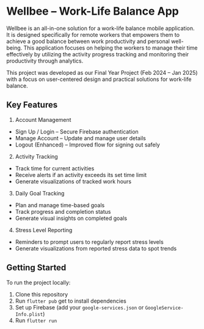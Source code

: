 # Wellbee – Work-Life Balance App

Wellbee is an all-in-one solution for a work-life balance mobile application. It is designed specifically for remote workers that empowers them to achieve a good balance between work productivity and personal well-being. This application focuses on helping the workers to manage their time effectively by utilizing the activity progress tracking and monitoring their productivity through analytics.

This project was developed as our Final Year Project (Feb 2024 – Jan 2025) with a focus on user-centered design and practical solutions for work-life balance.

## Key Features

1. Account Management
* Sign Up / Login – Secure Firebase authentication
* Manage Account – Update and manage user details
* Logout (Enhanced) – Improved flow for signing out safely

2. Activity Tracking
* Track time for current activities
* Receive alerts if an activity exceeds its set time limit
* Generate visualizations of tracked work hours

3. Daily Goal Tracking
* Plan and manage time-based goals
* Track progress and completion status
* Generate visual insights on completed goals

4. Stress Level Reporting
* Reminders to prompt users to regularly report stress levels
* Generate visualizations from reported stress data to spot trends

## Getting Started

To run the project locally:
1. Clone this repository
2. Run ```flutter pub``` get to install dependencies
3. Set up Firebase (add your ```google-services.json``` or ```GoogleService-Info.plist```)
4. Run ```flutter run```
